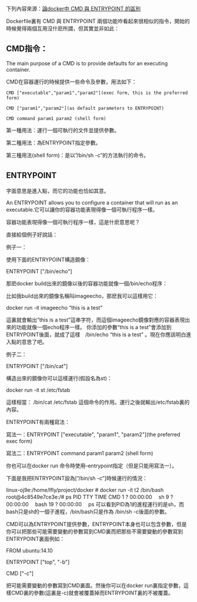下列內容來源：[論docker中 CMD 與 ENTRYPOINT 的區別](http://www.programfish.com/blog/?p=151)

Dockerfile裏有 CMD 與 ENTRYPOINT 兩個功能咋看起來很相似的指令，開始的時候覺得兩個互用沒什麽所謂，但其實並非如此：

CMD指令：
---------

The main purpose of a CMD is to provide defaults for an executing container.

CMD在容器運行的時候提供一些命令及參數，用法如下：

`CMD ["executable","param1","param2"](exec form, this is the preferred form)`

`CMD ["param1","param2"](as default parameters to ENTRYPOINT)`

`CMD command param1 param2 (shell form)`

第一種用法：運行一個可執行的文件並提供參數。

第二種用法：為ENTRYPOINT指定參數。

第三種用法(shell form)：是以”/bin/sh -c”的方法執行的命令。

ENTRYPOINT 　
-------------

字面意思是進入點，而它的功能也恰如其意。

An ENTRYPOINT allows you to configure a container that will run as an executable.它可以讓你的容器功能表現得像一個可執行程序一樣。

容器功能表現得像一個可執行程序一樣，這是什麽意思呢？

直接給個例子好說話：

例子一：

使用下面的ENTRYPOINT構造鏡像：

ENTRYPOINT ["/bin/echo"]

那麽docker build出來的鏡像以後的容器功能就像一個/bin/echo程序：

比如我build出來的鏡像名稱叫imageecho，那麽我可以這樣用它：

docker run -it imageecho “this is a test”

這裏就會輸出”this is a test”這串字符，而這個imageecho鏡像對應的容器表現出來的功能就像一個echo程序一樣。 你添加的參數“this is a test”會添加到ENTRYPOINT後面，就成了這樣　/bin/echo “this is a test” 。現在你應該明白進入點的意思了吧。

例子二：

ENTRYPOINT ["/bin/cat"]

構造出來的鏡像你可以這樣運行(假設名為st)：

docker run -it st /etc/fstab

這樣相當： /bin/cat /etc/fstab 這個命令的作用。運行之後就輸出/etc/fstab裏的內容。

ENTRYPOINT有兩種寫法：

寫法一：ENTRYPOINT ["executable", "param1", "param2"](the preferred exec form)

寫法二：ENTRYPOINT command param1 param2 (shell form)

你也可以在docker run 命令時使用–entrypoint指定（但是只能用寫法一）。

下面是我把ENTRYPOINT設為[“/bin/sh -c”]時候運行的情況：

linux-oj9e:/home/lfly/project/docker # docker run -it t2 /bin/bash root@4c8549e7ce3e:/# ps PID TTY TIME CMD 1 ? 00:00:00 　sh 9 ? 00:00:00 　bash 19 ? 00:00:00 　ps 可以看到PID為1的進程運行的是sh，而bash只是sh的一個子進程，/bin/bash只是作為 /bin/sh -c後面的參數。

CMD可以為ENTRYPOINT提供參數，ENTRYPOINT本身也可以包含參數，但是你可以把那些可能需要變動的參數寫到CMD裏而把那些不需要變動的參數寫到ENTRYPOINT裏面例如：

FROM ubuntu:14.10

ENTRYPOINT ["top", "-b"]

CMD ["-c"]

把可能需要變動的參數寫到CMD裏面。然後你可以在docker run裏指定參數，這樣CMD裏的參數(這裏是-c)就會被覆蓋掉而ENTRYPOINT裏的不被覆蓋。
